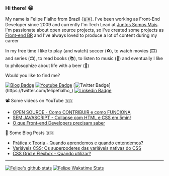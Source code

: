 ### Hi there! 😁 

My name is Felipe Fialho from Brazil (🇧🇷). I've been working as Front-End Developer since 2009 and currently I'm Tech Lead at [Juntos Somos Mais](https://juntossomosmais.com.br). I'm passionate about open source projects, so I've created some projects as [Front-end BR](https://github.com/frontendbr) and I've always loved to produce a lot of content during my career

In my free time I like to play (and watch) soccer (⚽️), to watch movies (🎞️) and series (📺), to read books (📚), to listen to music (🎵) and eventually I like to philosophize about life with a beer (🍺)

Would you like to find me?

[![Blog Badge](https://img.shields.io/badge/Blog-felipefialho.com-black)](https://felipefialho.com/blog)
[![Youtube Badge](https://img.shields.io/badge/-Youtube-FF0000?style=flat-square&labelColor=FF0000&logo=youtube&logoColor=white&link=https://youtube.com/c/FelipeFialhoDev)](https://youtube.com/c/FelipeFialhoDev)
[![Twitter Badge](https://img.shields.io/badge/-Twitter-1ca0f1?style=flat-square&labelColor=1ca0f1&logo=twitter&logoColor=white&link=https://twitter.com/felipefialho_)](https://twitter.com/felipefialho_)
[![Linkedin Badge](https://img.shields.io/badge/-LinkedIn-blue?style=flat-square&logo=Linkedin&logoColor=white&link=https://www.linkedin.com/in/felipefialho)](https://www.linkedin.com/in/felipefialho)

📽️ Some videos on YouTube 🇧🇷

- [OPEN SOURCE - Como CONTRIBUIR e como FUNCIONA](https://youtu.be/91UESJF0gjk)
- [SEM JAVASCRIPT - Collapse com HTML e CSS em 5min!](https://youtu.be/j5VcN8A_zqQ)
- [O que Front-end Developers precisam saber](https://youtu.be/GRStdYGAmrQ)

📓 Some Blog Posts 🇧🇷

- [Prática x Teoria - Quando aprendemos e quando entendemos?](https://www.felipefialho.com/blog/pratica-teoria-quando-aprendemos-e-quando-entendemos/)
- [Variáveis CSS: Os superpoderes das variáveis nativas do CSS](https://www.felipefialho.com/blog/os-superpoderes-das-variaveis-nativas-do-css/)
- [CSS Grid e Flexbox - Quando utilizar?](https://www.felipefialho.com/blog/css-grid-e-flexbox-quando-utilizar/)

____

[![Felipe's github stats](https://github-readme-stats-git-masterorgs-github-readme-stats-team.vercel.app/api?username=felipefialho&include_all_commits=true&theme=dark&include_all_commits&show_icons=true&count_private=true&role=OWNER,COLLABORATOR&include_orgs=true)](https://github.com/felipefialho)
[![Felipe Wakatime Stats](https://github-readme-stats.vercel.app/api/wakatime?username=felipefialho&langs_count=5&hide=json,properties,stylus&custom_title=Most%20Used%20Languages&theme=dark&time_range=last_year)](https://wakatime.com/@felipefialho)

